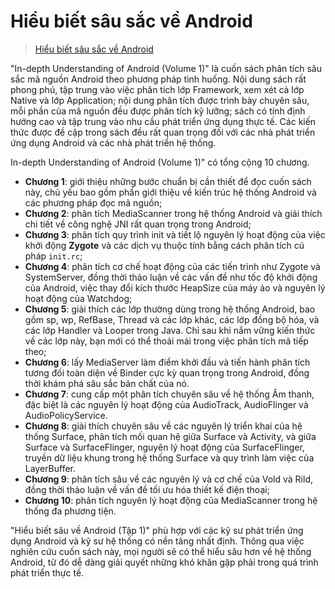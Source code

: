 # Hiểu biết sâu sắc về Android
> [Hiểu biết sâu sắc về Android](https://www.kancloud.cn/alex_wsc/android_depp/412844)

"In-depth Understanding of Android (Volume 1)" là cuốn sách phân tích sâu sắc mã nguồn Android theo phương pháp tình huống. Nội dung sách rất phong phú, tập trung vào việc phân tích lớp Framework, xem xét cả lớp Native và lớp Application; nội dung phân tích được trình bày chuyên sâu, mỗi phần của mã nguồn đều được phân tích kỹ lưỡng; sách có tính định hướng cao và tập trung vào nhu cầu phát triển ứng dụng thực tế. Các kiến thức được đề cập trong sách đều rất quan trọng đối với các nhà phát triển ứng dụng Android và các nhà phát triển hệ thống.

In-depth Understanding of Android (Volume 1)" có tổng cộng 10 chương.

- __Chương 1__: giới thiệu những bước chuẩn bị cần thiết để đọc cuốn sách này, chủ yếu bao gồm phần giới thiệu về kiến trúc hệ thống Android và các phương pháp đọc mã nguồn;
- __Chương 2__: phân tích MediaScanner trong hệ thống Android và giải thích chi tiết về công nghệ JNI rất quan trọng trong Android;
- __Chương 3__: phân tích quy trình init và tiết lộ nguyên lý hoạt động của việc khởi động __Zygote__ và các dịch vụ thuộc tính bằng cách phân tích cú pháp `init.rc`;
- __Chương 4__: phân tích cơ chế hoạt động của các tiến trình như Zygote và SystemServer, đồng thời thảo luận về các vấn đề như tốc độ khởi động của Android, việc thay đổi kích thước HeapSize của máy ảo và nguyên lý hoạt động của Watchdog; 
- __Chương 5__: giải thích các lớp thường dùng trong hệ thống Android, bao gồm sp, wp, RefBase, Thread và các lớp khác, các lớp đồng bộ hóa, và các lớp Handler và Looper trong Java. Chỉ sau khi nắm vững kiến thức về các lớp này, bạn mới có thể thoải mái trong việc phân tích mã tiếp theo; 
- __Chương 6__: lấy MediaServer làm điểm khởi đầu và tiến hành phân tích tương đối toàn diện về Binder cực kỳ quan trọng trong Android, đồng thời khám phá sâu sắc bản chất của nó. 
- __Chương 7__: cung cấp một phân tích chuyên sâu về hệ thống Âm thanh, đặc biệt là các nguyên lý hoạt động của AudioTrack, AudioFlinger và AudioPolicyService. 
- __Chương 8__: giải thích chuyên sâu về các nguyên lý triển khai của hệ thống Surface, phân tích mối quan hệ giữa Surface và Activity, và giữa Surface và SurfaceFlinger, nguyên lý hoạt động của SurfaceFlinger, truyền dữ liệu khung trong hệ thống Surface và quy trình làm việc của LayerBuffer. 
- __Chương 9__: phân tích sâu về các nguyên lý và cơ chế của Vold và Rild, đồng thời thảo luận về vấn đề tối ưu hóa thiết kế điện thoại; 
- __Chương 10__: phân tích nguyên lý hoạt động của MediaScanner trong hệ thống đa phương tiện.

"Hiểu biết sâu về Android (Tập 1)" phù hợp với các kỹ sư phát triển ứng dụng Android và kỹ sư hệ thống có nền tảng nhất định. Thông qua việc nghiên cứu cuốn sách này, mọi người sẽ có thể hiểu sâu hơn về hệ thống Android, từ đó dễ dàng giải quyết những khó khăn gặp phải trong quá trình phát triển thực tế.